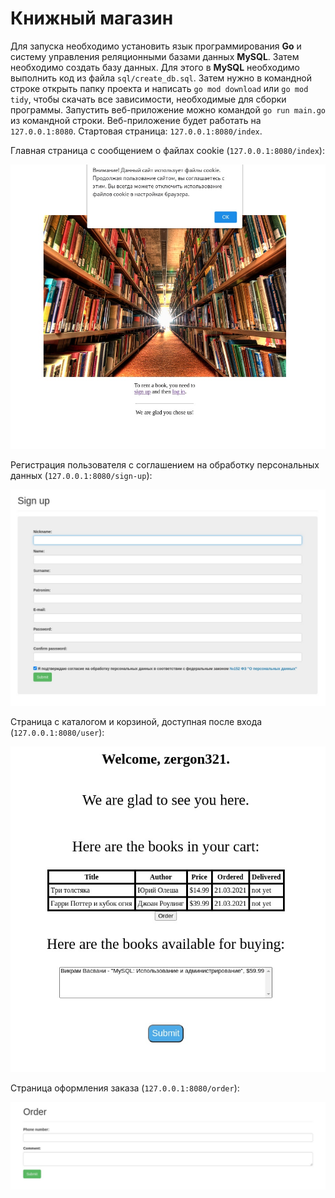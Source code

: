 # Книжный магазин

Для запуска необходимо установить язык программирования **Go** и систему управления реляционными базами данных **MySQL**. Затем необходимо создать базу данных. Для этого в **MySQL** необходимо выполнить код из файла `sql/create_db.sql`. Затем нужно в командной строке открыть папку проекта и написать `go mod download` или `go mod tidy`, чтобы скачать все зависимости, необходимые для сборки программы. Запустить веб-приложение можно командой `go run main.go` из командной строки. Веб-приложение будет работать на `127.0.0.1:8080`. Стартовая страница: `127.0.0.1:8080/index`.

Главная страница с сообщением о файлах cookie (`127.0.0.1:8080/index`):

![No image](1.jpg "Главная страница")

Регистрация пользователя с соглашением на обработку персональных данных (`127.0.0.1:8080/sign-up`):

![No image](2.jpg "Регистрация")

Страница с каталогом и корзиной, доступная после входа (`127.0.0.1:8080/user`):

![No image](3.jpg "Страница с каталогом и корзиной")

Страница оформления заказа (`127.0.0.1:8080/order`):

![No image](4.jpg "Страница оформления заказа")
